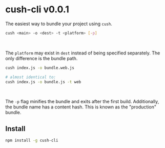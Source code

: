 # cush-cli v0.0.1

The easiest way to bundle your project using `cush`.

```sh
cush <main> -o <dest> -t <platform> [-p]
```

&nbsp;

The `platform` may exist in `dest` instead of being
specified separately. The only difference is the bundle path.

```sh
cush index.js -o bundle.web.js

# almost identical to:
cush index.js -o bundle.js -t web
```

&nbsp;

The `-p` flag minifies the bundle and exits after the first build.
Additionally, the bundle name has a content hash. This is known as
the "production" bundle.

## Install

```sh
npm install -g cush-cli
```
